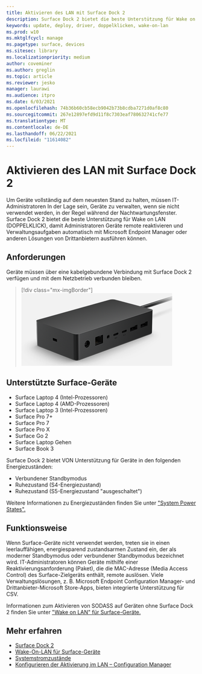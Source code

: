 ```yaml
---
title: Aktivieren des LAN mit Surface Dock 2
description: Surface Dock 2 bietet die beste Unterstützung für Wake on LAN (DOPPELKLICK), damit Administratoren Geräte remote reaktivieren und Verwaltungsaufgaben automatisch ausführen können.
keywords: update, deploy, driver, doppelklicken, wake-on-lan
ms.prod: w10
ms.mktglfcycl: manage
ms.pagetype: surface, devices
ms.sitesec: library
ms.localizationpriority: medium
author: coveminer
ms.author: greglin
ms.topic: article
ms.reviewer: jesko
manager: laurawi
ms.audience: itpro
ms.date: 6/03/2021
ms.openlocfilehash: 74b36b60cb58ecb9042b73b8cdba7271d0af8c80
ms.sourcegitcommit: 267e12897efd9d11f8c7303eaf780632741cfe77
ms.translationtype: MT
ms.contentlocale: de-DE
ms.lasthandoff: 06/22/2021
ms.locfileid: "11614082"
---
```

# <a name="wake-on-lan-with-surface-dock-2"></a>Aktivieren des LAN mit Surface Dock 2

Um Geräte vollständig auf dem neuesten Stand zu halten, müssen IT-Administratoren In der Lage sein, Geräte zu verwalten, wenn sie nicht verwendet werden, in der Regel während der Nachtwartungsfenster. Surface Dock 2 bietet die beste Unterstützung für Wake on LAN (DOPPELKLICK), damit Administratoren Geräte remote reaktivieren und Verwaltungsaufgaben automatisch mit Microsoft Endpoint Manager oder anderen Lösungen von Drittanbietern ausführen können.

## <a name="requirements"></a>Anforderungen

Geräte müssen über eine kabelgebundene Verbindung mit Surface Dock 2 verfügen und mit dem Netzbetrieb verbunden bleiben.

> [!div class="mx-imgBorder"]
> ![Surface Dock 2](images/surface-dock2-angled.png)

## <a name="supported-surface-devices"></a>Unterstützte Surface-Geräte

- Surface Laptop 4 (Intel-Prozessoren)
- Surface Laptop 4 (AMD-Prozessoren)
- Surface Laptop 3 (Intel-Prozessoren)
- Surface Pro 7+
- Surface Pro 7
- Surface Pro X
- Surface Go 2
- Surface Laptop Gehen
- Surface Book 3

Surface Dock 2 bietet VON Unterstützung für Geräte in den folgenden Energiezuständen:

- Verbundener Standbymodus
- Ruhezustand (S4-Energiezustand)
- Ruhezustand (S5-Energiezustand "ausgeschaltet")

Weitere Informationen zu Energiezuständen finden Sie unter ["System Power States".](/windows/win32/power/system-power-states)

## <a name="how-it-works"></a>Funktionsweise

Wenn Surface-Geräte nicht verwendet werden, treten sie in einen leerlauffähigen, energiesparend zustandsarmen Zustand ein, der als moderner Standbymodus oder verbundener Standbymodus bezeichnet wird. IT-Administratoren können Geräte mithilfe einer Reaktivierungsanforderung (Paket), die die MAC-Adresse (Media Access Control) des Surface-Zielgeräts enthält, remote auslösen. Viele Verwaltungslösungen, z. B. Microsoft Endpoint Configuration Manager- und Drittanbieter-Microsoft Store-Apps, bieten integrierte Unterstützung für CSV.

Informationen zum Aktivieren von SODASS auf Geräten ohne Surface Dock 2 finden Sie unter ["Wake on LAN" für Surface-Geräte.](wake-on-lan-for-surface-devices.md)

## <a name="learn-more"></a>Mehr erfahren

- [Surface Dock 2](https://www.microsoft.com/p/surface-dock-2-for-business/8q4hgc6kbmdq?)
- [Wake-On-LAN für Surface-Geräte](wake-on-lan-for-surface-devices.md)
- [Systemstromzustände](/windows/win32/power/system-power-states)
- [Konfigurieren der Aktivierung im LAN – Configuration Manager](/mem/configmgr/core/clients/deploy/configure-wake-on-lan)
